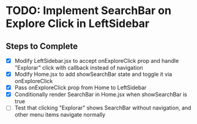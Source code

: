 # TODO: Implement SearchBar on Explore Click in LeftSidebar

## Steps to Complete

- [x] Modify LeftSidebar.jsx to accept onExploreClick prop and handle "Explorar" click with callback instead of navigation
- [x] Modify Home.jsx to add showSearchBar state and toggle it via onExploreClick
- [x] Pass onExploreClick prop from Home to LeftSidebar
- [x] Conditionally render SearchBar in Home.jsx when showSearchBar is true
- [ ] Test that clicking "Explorar" shows SearchBar without navigation, and other menu items navigate normally
